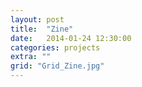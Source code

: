 ```yaml
---
layout: post
title:  "Zine"
date:   2014-01-24 12:30:00
categories: projects
extra: ""
grid: "Grid_Zine.jpg"
---
```

